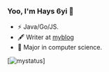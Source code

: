 ### Yoo, I'm Hays 6yi 👋

- ⚡ Java/Go/JS.
- 🖋 Writer at [myblog](https://lzhengycy.gitee.io/blog)
- 🎯 Major in computer science.

[![mystatus](https://github-readme-stats.vercel.app/api?username=6yi)]
